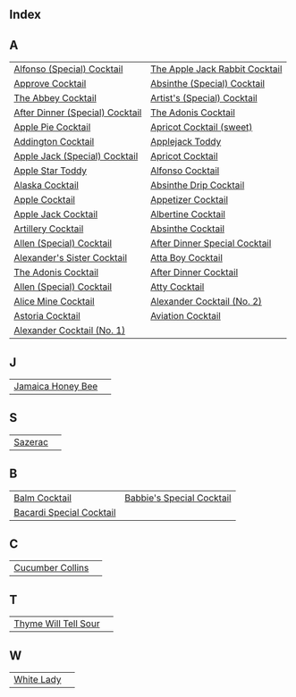 ## Index
## A
|||
|-|-|
| [Alfonso (Special) Cocktail](recipes/alfonsospecial.yaml) | [The Apple Jack Rabbit Cocktail](recipes/applejackrabbit.yaml) |
| [Approve Cocktail](recipes/approve.yaml) | [Absinthe (Special) Cocktail](recipes/absinthecocktailspecial.yaml) |
| [The Abbey Cocktail](recipes/abbeycocktail.yaml) | [Artist's (Special) Cocktail](recipes/artistsspecial.yaml) |
| [After Dinner (Special) Cocktail](recipes/afterdinnerspecial.yaml) | [The Adonis Cocktail](recipes/adonis.yaml) |
| [Apple Pie Cocktail](recipes/applepie.yaml) | [Apricot Cocktail (sweet)](recipes/apricotsweet.yaml) |
| [Addington Cocktail](recipes/addington.yaml) | [Applejack Toddy](recipes/applejacktoddy.yaml) |
| [Apple Jack (Special) Cocktail](recipes/applejackspecial.yaml) | [Apricot Cocktail](recipes/apricot.yaml) |
| [Apple Star Toddy](recipes/applestar.yaml) | [Alfonso Cocktail](recipes/alfonso.yaml) |
| [Alaska Cocktail](recipes/alaska.yaml) | [Absinthe Drip Cocktail](recipes/absinthedrinkcocktail.yaml) |
| [Apple Cocktail](recipes/apple.yaml) | [Appetizer Cocktail](recipes/appetizer.yaml) |
| [Apple Jack Cocktail](recipes/applejack.yaml) | [Albertine Cocktail](recipes/albertine.yaml) |
| [Artillery Cocktail](recipes/artillerycocktail.yaml) | [Absinthe Cocktail](recipes/absinthecocktail.yaml) |
| [Allen (Special) Cocktail](recipes/allenspecial.yaml) | [After Dinner Special Cocktail](recipes/aftersupper.yaml) |
| [Alexander's Sister Cocktail](recipes/alexanderssister.yaml) | [Atta Boy Cocktail](recipes/attaboy.yaml) |
| [The Adonis Cocktail](recipes/affinity.yaml) | [After Dinner Cocktail](recipes/afterdinner.yaml) |
| [Allen (Special) Cocktail](recipes/allies.yaml) | [Atty Cocktail](recipes/atty.yaml) |
| [Alice Mine Cocktail](recipes/alicemine.yaml) | [Alexander Cocktail (No. 2)](recipes/alexander2.yaml) |
| [Astoria Cocktail](recipes/astoria.yaml) | [Aviation Cocktail](recipes/aviation.yaml) |
| [Alexander Cocktail (No. 1)](recipes/alexander.yaml) | []() |
## J
|||
|-|-|
| [Jamaica Honey Bee](recipes/jamaicahoneybee.yaml) | []() |
## S
|||
|-|-|
| [Sazerac](recipes/sazerac.yaml) | []() |
## B
|||
|-|-|
| [Balm Cocktail](recipes/balm.yaml) | [Babbie's Special Cocktail](recipes/babbiesspecial.yaml) |
| [Bacardi Special Cocktail](recipes/bacardispecial.yaml) | []() |
## C
|||
|-|-|
| [Cucumber Collins](recipes/cucumbercollins.yaml) | []() |
## T
|||
|-|-|
| [Thyme Will Tell Sour](recipes/thymewilltell.yaml) | []() |
## W
|||
|-|-|
| [White Lady](recipes/whitelady.yaml) | []() |
